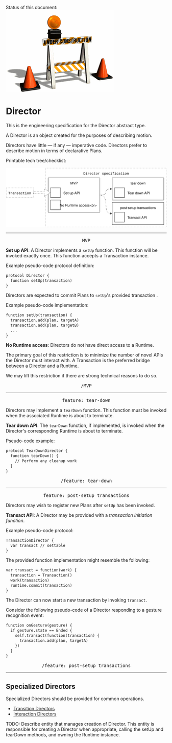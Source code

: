 Status of this document:
![](../_assets/under-construction-flashing-barracade-animation.gif)

# Director

This is the engineering specification for the Director abstract type.

A Director is an object created for the purposes of describing motion.

Directors have little — if any — imperative code. Directors prefer to describe motion in terms of declarative Plans.

Printable tech tree/checklist:

![](../_assets/DirectorTechTree.svg)

---

<p style="text-align:center"><tt>MVP</tt></p>

**Set up API**: A Director implements a `setUp` function. This function will be invoked exactly once. This function accepts a Transaction instance.

Example pseudo-code protocol definition:

    protocol Director {
      function setUp(transaction)
    }

Directors are expected to commit Plans to `setUp`'s provided transaction .

Example pseudo-code implementation:

    function setUp(transaction) {
      transaction.add(plan, targetA)
      transaction.add(plan, targetB)
      ...
    }

**No Runtime access**: Directors do not have direct access to a Runtime.

The primary goal of this restriction is to minimize the number of novel APIs the Director must interact with. A Transaction is the preferred bridge between a Director and a Runtime.

We may lift this restriction if there are strong technical reasons to do so.

<p style="text-align:center"><tt>/MVP</tt></p>

---

<p style="text-align:center"><tt>feature: tear-down</tt></p>

Directors may implement a `tearDown` function. This function must be invoked when the associated Runtime is about to terminate.

**Tear down API**: The `tearDown` function, if implemented, is invoked when the Director's corresponding Runtime is about to terminate.

Pseudo-code example:

    protocol TearDownDirector {
      function tearDown() {
        // Perform any cleanup work
      }
    }

<p style="text-align:center"><tt>/feature: tear-down</tt></p>

---

<p style="text-align:center"><tt>feature: post-setup transactions</tt></p>

Directors may wish to register new Plans after `setUp` has been invoked.

**Transact API**: A Director may be provided with a *transaction initiation function*.

Example pseudo-code protocol:

    TransactionDirector {
      var transact // settable
    }

The provided function implementation might resemble the following:

    var transact = function(work) {
      transaction = Transaction()
      work(transaction)
      runtime.commit(transaction)
    }

The Director can now start a new transaction by invoking `transact`.

Consider the following pseudo-code of a Director responding to a gesture recognition event:

    function onGesture(gesture) {
      if gesture.state == Ended {
        self.transact(function(transaction) {
          transaction.add(plan, targetA)
        })
      }
    }

<p style="text-align:center"><tt>/feature: post-setup transactions</tt></p>

---

## Specialized Directors

Specialized Directors should be provided for common operations.

- [Transition Directors](transition_directors.md)
- [Interaction Directors](interaction_directors.md)

TODO: Describe entity that manages creation of Director. This entity is responsible for creating a Director when appropriate, calling the setUp and tearDown methods, and owning the Runtime instance.

<!--

LGTM:

-->

